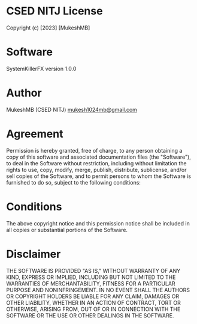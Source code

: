 # CSED NITJ License
Copyright (c) [2023] [MukeshMB]

# Software
SystemKillerFX
version 1.0.0

# Author
MukeshMB
(CSED NITJ)
mukesh1024mb@gmail.com

# Agreement
Permission is hereby granted, free of charge, to any person obtaining a copy
of this software and associated documentation files (the "Software"), to deal
in the Software without restriction, including without limitation the rights
to use, copy, modify, merge, publish, distribute, sublicense, and/or sell
copies of the Software, and to permit persons to whom the Software is
furnished to do so, subject to the following conditions:

# Conditions
The above copyright notice and this permission notice shall be included in all
copies or substantial portions of the Software.

# Disclaimer
THE SOFTWARE IS PROVIDED "AS IS," WITHOUT WARRANTY OF ANY KIND, EXPRESS OR
IMPLIED, INCLUDING BUT NOT LIMITED TO THE WARRANTIES OF MERCHANTABILITY,
FITNESS FOR A PARTICULAR PURPOSE AND NONINFRINGEMENT. IN NO EVENT SHALL THE
AUTHORS OR COPYRIGHT HOLDERS BE LIABLE FOR ANY CLAIM, DAMAGES OR OTHER
LIABILITY, WHETHER IN AN ACTION OF CONTRACT, TORT OR OTHERWISE, ARISING FROM,
OUT OF OR IN CONNECTION WITH THE SOFTWARE OR THE USE OR OTHER DEALINGS IN THE
SOFTWARE.
